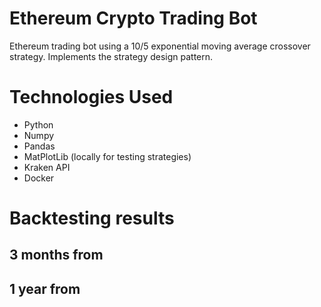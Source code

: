 # Ethereum Crypto Trading Bot
Ethereum trading bot using a 10/5 exponential moving average crossover strategy. Implements the strategy design pattern.

# Technologies Used
* Python
* Numpy
* Pandas
* MatPlotLib (locally for testing strategies)
* Kraken API
* Docker

# Backtesting results
## 3 months from 

## 1 year from